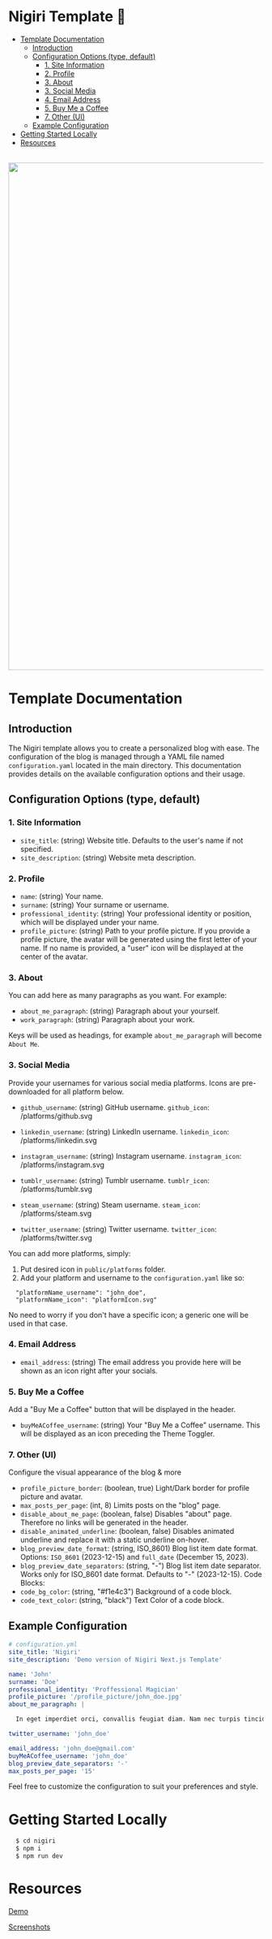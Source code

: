 # Nigiri Template 🍣

<!-- toc -->

- [Template Documentation](#template-documentation)
  - [Introduction](#introduction)
  - [Configuration Options (type, default)](#configuration-options-type-default)
    - [1. Site Information](#1-site-information)
    - [2. Profile](#2-profile)
    - [3. About](#3-about)
    - [3. Social Media](#3-social-media)
    - [4. Email Address](#4-email-address)
    - [5. Buy Me a Coffee](#5-buy-me-a-coffee)
    - [7. Other (UI)](#7-other-ui)
  - [Example Configuration](#example-configuration)
- [Getting Started Locally](#getting-started-locally)
- [Resources](#resources)

<!-- tocstop -->

<div align="center">
  <br/>
    <img src="https://i.imgur.com/HrYMHGK.png" width="1000"/>
  <br/>
</div>

# Template Documentation

## Introduction

The Nigiri template allows you to create a personalized blog with ease. The configuration of the blog is managed through a YAML file named `configuration.yaml` located in the main directory. This documentation provides details on the available configuration options and their usage.

## Configuration Options (type, default)

### 1. Site Information

- `site_title`: (string) Website title. Defaults to the user's name if not specified.
- `site_description`: (string) Website meta description.

### 2. Profile

- `name`: (string) Your name.
- `surname`: (string) Your surname or username.
- `professional_identity`: (string) Your professional identity or position, which will be displayed under your name.
- `profile_picture`: (string) Path to your profile picture. If you provide a profile picture, the avatar will be generated using the first letter of your name. If no name is provided, a "user" icon will be displayed at the center of the avatar.

### 3. About

You can add here as many paragraphs as you want. For example:

- `about_me_paragraph`: (string) Paragraph about your yourself.
- `work_paragraph`: (string) Paragraph about your work.

Keys will be used as headings, for example `about_me_paragraph` will become `About Me`.

### 3. Social Media

Provide your usernames for various social media platforms.
Icons are pre-downloaded for all platform below.

- `github_username`: (string) GitHub username.
  `github_icon`: /platforms/github.svg

- `linkedin_username`: (string) LinkedIn username.
  `linkedin_icon`: /platforms/linkedin.svg

- `instagram_username`: (string) Instagram username.
  `instagram_icon`: /platforms/instagram.svg

- `tumblr_username`: (string) Tumblr username.
  `tumblr_icon`: /platforms/tumblr.svg

- `steam_username`: (string) Steam username.
  `steam_icon`: /platforms/steam.svg

- `twitter_username`: (string) Twitter username.
  `twitter_icon`: /platforms/twitter.svg

You can add more platforms, simply:

1. Put desired icon in `public/platforms` folder.
2. Add your platform and username to the `configuration.yaml` like so:

```
  "platformName_username": "john_doe",
  "platformName_icon": "platformIcon.svg"
```

No need to worry if you don't have a specific icon; a generic one will be used in that case.

### 4. Email Address

- `email_address`: (string) The email address you provide here will be shown as an icon right after your socials.

### 5. Buy Me a Coffee

Add a "Buy Me a Coffee" button that will be displayed in the header.

- `buyMeACoffee_username`: (string) Your "Buy Me a Coffee" username. This will be displayed as an icon preceding the Theme Toggler.

### 7. Other (UI)

Configure the visual appearance of the blog & more

- `profile_picture_border`: (boolean, true) Light/Dark border for profile picture and avatar.
- `max_posts_per_page`: (int, 8) Limits posts on the "blog" page.
- `disable_about_me_page`: (boolean, false) Disables "about" page. Therefore no links will be generated in the header.
- `disable_animated_underline`: (boolean, false) Disables animated underline and replace it with a static underline on-hover.
- `blog_preview_date_format`: (string, ISO_8601) Blog list item date format. Options: `ISO_8601` (2023-12-15) and `full_date` (December 15, 2023).
- `blog_preview_date_separators`: (string, "-") Blog list item date separator. Works only for ISO_8601 date format. Defaults to "-" (2023-12-15).
  Code Blocks:
- `code_bg_color`: (string, "#f1e4c3") Background of a code block.
- `code_text_color`: (string, "black") Text Color of a code block.

## Example Configuration

```yaml
# configuration.yml
site_title: 'Nigiri'
site_description: 'Demo version of Nigiri Next.js Template'

name: 'John'
surname: 'Doe'
professional_identity: 'Proffessional Magician'
profile_picture: '/profile_picture/john_doe.jpg'
about_me_paragraph: |

  In eget imperdiet orci, convallis feugiat diam. Nam nec turpis tincidunt, diam ac, efficitur velit. In congue velit a nisi finibus, eget pulvinar lectus cursus. Duis risus ligula, eleifend rutrum velit ut, varius varius mauris.

twitter_username: 'john_doe'

email_address: 'john_doe@gmail.com'
buyMeACoffee_username: 'john_doe'
blog_preview_date_separators: '-'
max_posts_per_page: '15'
```

Feel free to customize the configuration to suit your preferences and style.

# Getting Started Locally

```bash
  $ cd nigiri
  $ npm i
  $ npm run dev
```

# Resources

[Demo](https://nigiri.vercel.app/)

[Screenshots](https://imgur.com/a/hpx1zx2)
